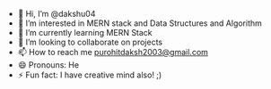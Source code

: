 - 👋 Hi, I’m @dakshu04
- 👀 I’m interested in MERN stack and Data Structures and Algorithm
- 🌱 I’m currently learning MERN Stack
- 💞️ I’m looking to collaborate on projects
- 📫 How to reach me purohitdaksh2003@gmail.com
- 😄 Pronouns: He
- ⚡ Fun fact: I have creative mind also! ;)

<!---
dakshu04/dakshu04 is a ✨ special ✨ repository because its `README.md` (this file) appears on your GitHub profile.
You can click the Preview link to take a look at your changes.
--->
